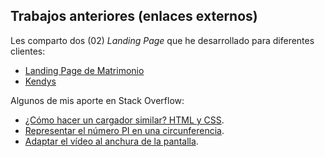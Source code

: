 ## Trabajos anteriores (enlaces externos)

Les comparto dos (02) _Landing Page_ que he desarrollado para diferentes clientes:

- [Landing Page de Matrimonio][matrimonio]
- [Kendys][kendys]

Algunos de mis aporte en Stack Overflow:

- [¿Cómo hacer un cargador similar? HTML y CSS][animacion].
- [Representar el número PI en una circunferencia][numero-pi].
- [Adaptar el vídeo al anchura de la pantalla][adaptar-video].

<!-- Sitio Web externos -->

[matrimonio]: https://dlunamontilla.github.io/ism-1/ "Página de matrimonio"
[kendys]: https://dlunamontilla.github.io/kendys-muestra/ "Kendys | Ejemplo"
[animacion]: https://es.stackoverflow.com/questions/329419/c%c3%b3mo-hacer-un-cargador-similar-html-y-css/331211#331211 "¿Cómo hacer un cargador similar? HTML y CSS"
[numero-pi]: https://es.stackoverflow.com/questions/327843/texto-con-letra-cada-vez-m%c3%a1s-peque%c3%b1a/327936#327936 "Representar el número PI en una circunferencia"
[adaptar-video]: https://es.stackoverflow.com/questions/345117/problemas-con-video-css/366035#366035 "Adaptar el vídeo al anchura de la pantalla"
